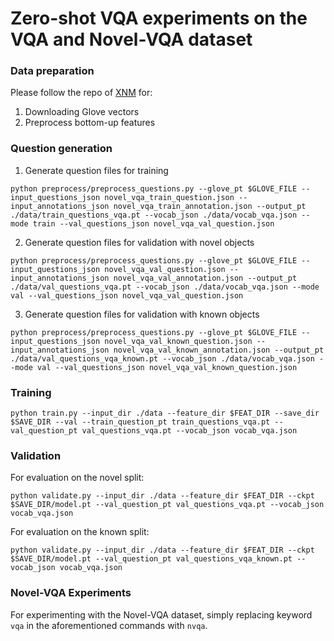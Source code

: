 # Zero-shot VQA experiments on the VQA and Novel-VQA dataset

### Data preparation
Please follow the repo of [XNM](https://github.com/shijx12/XNM-Net/tree/master/exp_vqa) for:
1. Downloading Glove vectors
2. Preprocess bottom-up features

### Question generation
1. Generate question files for training
```
python preprocess/preprocess_questions.py --glove_pt $GLOVE_FILE --input_questions_json novel_vqa_train_question.json --input_annotations_json novel_vqa_train_annotation.json --output_pt ./data/train_questions_vqa.pt --vocab_json ./data/vocab_vqa.json --mode train --val_questions_json novel_vqa_val_question.json
```
2. Generate question files for validation with novel objects
```
python preprocess/preprocess_questions.py --glove_pt $GLOVE_FILE --input_questions_json novel_vqa_val_question.json --input_annotations_json novel_vqa_val_annotation.json --output_pt ./data/val_questions_vqa.pt --vocab_json ./data/vocab_vqa.json --mode val --val_questions_json novel_vqa_val_question.json
```
3. Generate question files for validation with known objects
```
python preprocess/preprocess_questions.py --glove_pt $GLOVE_FILE --input_questions_json novel_vqa_val_known_question.json --input_annotations_json novel_vqa_val_known_annotation.json --output_pt ./data/val_questions_vqa_known.pt --vocab_json ./data/vocab_vqa.json --mode val --val_questions_json novel_vqa_val_known_question.json
```

### Training
```
python train.py --input_dir ./data --feature_dir $FEAT_DIR --save_dir $SAVE_DIR --val --train_question_pt train_questions_vqa.pt --val_question_pt val_questions_vqa.pt --vocab_json vocab_vqa.json
```

### Validation
For evaluation on the novel split:
```
python validate.py --input_dir ./data --feature_dir $FEAT_DIR --ckpt $SAVE_DIR/model.pt --val_question_pt val_questions_vqa.pt --vocab_json vocab_vqa.json
```
For evaluation on the known split:
```
python validate.py --input_dir ./data --feature_dir $FEAT_DIR --ckpt $SAVE_DIR/model.pt --val_question_pt val_questions_vqa_known.pt --vocab_json vocab_vqa.json
```

### Novel-VQA Experiments
For experimenting with the Novel-VQA dataset, simply replacing keyword `vqa` in the aforementioned commands with `nvqa`.
